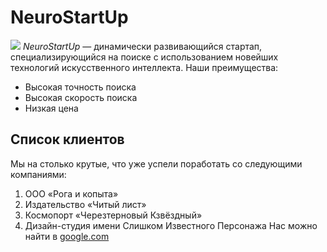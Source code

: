 # NeuroStartUp
![](https://netology-code.github.io/git-homeworks/introduction/assets/logo.png)
*NeuroStartUp* — динамически развивающийся стартап, специализирующийся на поиске с использованием новейших технологий искусственного интеллекта.
Наши преимущества:
* Высокая точность поиска
* Высокая скорость поиска
* Низкая цена

## Список клиентов

Мы на столько крутые, что уже успели поработать со следующими компаниями:

 1. ООО «Рога и копыта»
 2. Издательство «Читый лист»
 3. Космопорт «Черезтерновый Кзвёздный»
1. Дизайн-студия имени Слишком Известного Персонажа
Нас можно найти в [google.com](google.com)
